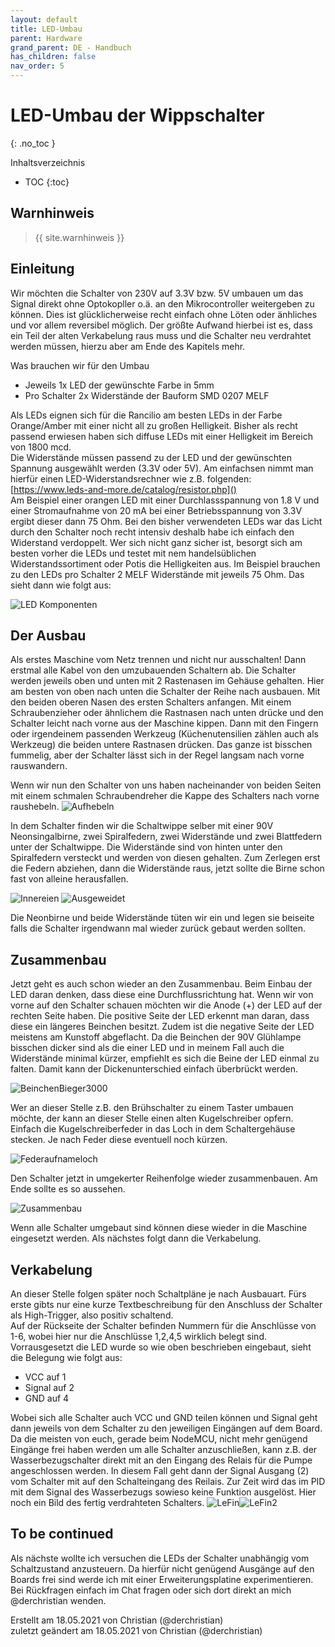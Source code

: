 ```yaml
---
layout: default
title: LED-Umbau
parent: Hardware
grand_parent: DE - Handbuch
has_children: false
nav_order: 5
---
```


# LED-Umbau der Wippschalter
{: .no_toc }

Inhaltsverzeichnis

* TOC
{:toc}

## Warnhinweis

> {{ site.warnhinweis }}

## Einleitung
Wir möchten die Schalter von 230V auf 3.3V bzw. 5V umbauen um das Signal direkt ohne Optokopller o.ä. an den Mikrocontroller weitergeben zu können. Dies ist glücklicherweise recht einfach ohne Löten oder änhliches und vor allem reversibel möglich. Der größte Aufwand hierbei ist es, dass ein Teil der alten Verkabelung raus muss und die Schalter neu verdrahtet werden müssen, hierzu aber am Ende des Kapitels mehr. 

Was brauchen wir für den Umbau  
- Jeweils 1x LED der gewünschte Farbe in 5mm  
- Pro Schalter 2x Widerstände der Bauform SMD 0207 MELF

Als LEDs eignen sich für die Rancilio am besten LEDs in der Farbe Orange/Amber mit einer nicht all zu großen Helligkeit. Bisher als recht passend erwiesen haben sich diffuse LEDs mit einer Helligkeit im Bereich von 1800 mcd.   
Die Widerstände müssen passend zu der LED und der gewünschten Spannung ausgewählt werden (3.3V oder 5V).
Am einfachsen nimmt man hierfür einen LED-Widerstandsrechner wie z.B. folgenden:  
[https://www.leds-and-more.de/catalog/resistor.php]()  
Am Beispiel einer orangen LED mit einer Durchlassspannung von 1.8 V und einer Stromaufnahme von 20 mA bei einer Betriebsspannung von 3.3V ergibt dieser dann 75 Ohm. Bei den bisher verwendeten LEDs war das Licht durch den Schalter noch recht intensiv deshalb habe ich einfach den Widerstand verdoppelt. Wer sich nicht ganz sicher ist, besorgt sich am besten vorher die LEDs und testet mit nem handelsüblichen Widerstandssortiment oder Potis die Helligkeiten aus. Im Beispiel brauchen zu den LEDs pro Schalter 2 MELF Widerstände mit jeweils 75 Ohm. Das sieht dann wie folgt aus:

![LED Komponenten](../../img/IMG_2856.png)

## Der Ausbau
Als erstes Maschine vom Netz trennen und nicht nur ausschalten! Dann erstmal alle Kabel von den umzubauenden Schaltern ab. Die Schalter werden jeweils oben und unten mit 2 Rastenasen im Gehäuse gehalten. Hier am besten von oben nach unten die Schalter der Reihe nach ausbauen. Mit den beiden oberen Nasen des ersten Schalters anfangen. Mit einem Schraubenzieher oder ähnlichem die Rastnasen nach unten drücke und den Schalter leicht nach vorne aus der Maschine kippen. Dann mit den Fingern oder irgendeinem passenden Werkzeug (Küchenutensilien zählen auch als Werkzeug) die beiden untere Rastnasen drücken. Das ganze ist bisschen fummelig, aber der Schalter lässt sich in der Regel langsam nach vorne rauswandern. 

Wenn wir nun den Schalter von uns haben nacheinander von beiden Seiten mit einem schmalen Schraubendreher die Kappe des Schalters nach vorne raushebeln. 
![Aufhebeln](../../img/IMG_2854.png)

In dem Schalter finden wir die Schaltwippe selber mit einer 90V Neonsingalbirne, zwei Spiralfedern, zwei Widerstände und zwei Blattfedern unter der Schaltwippe. Die Widerstände sind von hinten unter den Spiralfedern versteckt und werden von diesen gehalten. Zum Zerlegen erst die Federn abziehen, dann die Widerstände raus, jetzt sollte die Birne schon fast von alleine herausfallen.  

![Innereien](../../img/IMG_2687.png) ![Ausgeweidet](../../img/IMG_2855.png)
 

Die Neonbirne und beide Widerstände tüten wir ein und legen sie beiseite falls die Schalter irgendwann mal wieder zurück gebaut werden sollten. 

## Zusammenbau
Jetzt geht es auch schon wieder an den Zusammenbau. Beim Einbau der LED daran denken, dass diese eine Durchflussrichtung hat. Wenn wir von vorne auf den Schalter schauen möchten wir die Anode (+) der LED auf der rechten Seite haben. Die positive Seite der LED erkennt man daran, dass diese ein längeres Beinchen besitzt. Zudem ist die negative Seite der LED meistens am Kunstoff abgeflacht. 
Da die Beinchen der 90V Glühlampe bisschen dicker sind als die einer LED und in meinem Fall auch die Widerstände minimal kürzer, empfiehlt es sich die Beine der LED einmal zu falten. Damit kann der Dickenunterschied einfach überbrückt werden.

![BeinchenBieger3000](../../img/IMG_2857.png)

Wer an dieser Stelle z.B. den Brühschalter zu einem Taster umbauen möchte, der kann an dieser Stelle einen alten Kugelschreiber opfern. Einfach die Kugelschreiberfeder in das Loch in dem Schaltergehäuse stecken. Je nach Feder diese eventuell noch kürzen. 

![Federaufnameloch](../../img/IMG_2865.png)

Den Schalter jetzt in umgekerter Reihenfolge wieder zusammenbauen. Am Ende sollte es so aussehen. 

![Zusammenbau](../../img/IMG_2864.png)

Wenn alle Schalter umgebaut sind können diese wieder in die Maschine eingesetzt werden. Als nächstes folgt dann die Verkabelung.

## Verkabelung

An dieser Stelle folgen später noch Schaltpläne je nach Ausbauart. Fürs erste gibts nur eine kurze Textbeschreibung für den Anschluss der Schalter als High-Trigger, also positiv schaltend.  
Auf der Rückseite der Schalter befinden Nummern für die Anschlüsse von 1-6, wobei hier nur die Anschlüsse 1,2,4,5 wirklich belegt sind. Vorrausgesetzt die LED wurde so wie oben beschrieben eingebaut, sieht die Belegung wie folgt aus:  

- VCC auf 1
- Signal auf 2
- GND auf 4

Wobei sich alle Schalter auch VCC und GND teilen können und Signal geht dann jeweils von dem Schalter zu den jeweiligen Eingängen auf dem Board. Da die meisten von euch, gerade beim NodeMCU, nicht mehr genügend Eingänge frei haben werden um alle Schalter anzuschließen, kann z.B. der Wasserbezugschalter direkt mit an den Eingang des Relais für die Pumpe angeschlossen werden. In diesem Fall geht dann der Signal Ausgang (2) vom Schalter mit auf den Schalteingang des Reilais. Zur Zeit wird das im PID mit dem Signal des Wasserbezugs sowieso keine Funktion ausgelöst.
Hier noch ein Bild des fertig verdrahteten Schalters.
![LeFin](../../img/IMG_2866.png)![LeFin2](../../img/IMG_2867.png)
 


## To be continued
Als nächste wollte ich versuchen die LEDs der Schalter unabhängig vom Schaltzustand anzusteuern. Da hierfür nicht genügend Ausgänge auf den Boards frei sind werde ich mit einer Erweiterungsplatine experimentieren. Bei Rückfragen einfach im Chat fragen oder sich dort direkt an mich @derchristian wenden.

Erstellt am 18.05.2021 von Christian (@derchristian)  
zuletzt geändert am 18.05.2021 von Christian (@derchristian)






